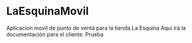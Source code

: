 # LaEsquinaMovil
Aplicacion movil de punto de venta para la tienda La Esquina
Aqui irá la documentación para el cliente. Prueba
